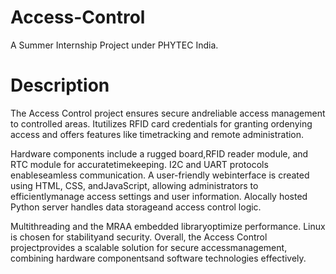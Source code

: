 # Access-Control
A Summer Internship Project under PHYTEC India.

# Description
The Access Control project ensures secure andreliable access management to controlled areas. Itutilizes RFID card credentials for granting ordenying access and offers features like timetracking and remote administration.

Hardware components include a rugged board,RFID reader module, and RTC module for accuratetimekeeping. I2C and UART protocols enableseamless communication. A user-friendly webinterface is created using HTML, CSS, andJavaScript, allowing administrators to efficientlymanage access settings and user information. Alocally hosted Python server handles data storageand access control logic.

Multithreading and the MRAA embedded libraryoptimize performance. Linux is chosen for stabilityand security. Overall, the Access Control projectprovides a scalable solution for secure accessmanagement, combining hardware componentsand software technologies effectively.
